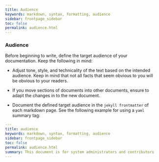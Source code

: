 ```yaml
---
title: Audience
keywords: markdown, syntax, formatting, audience
sidebar: frontpage_sidebar
toc: false
permalink: audience.html
---
```


### Audience

Before beginning to write, define the target audience of your documentation. Keep the following in mind:

- Adjust tone, style, and technicality of the text based on the intended audience. Keep in mind that not all facts that seem obvious to you will be obvious to your readers.

- If you move sections of documents into other documents, ensure to adapt the changes in to the new document.

- Document the defined target audience in the `jekyll frontmatter` of each markdown page. See the following example for using a `yaml` summary tag:

```yml
---
title: audience
keywords: markdown, syntax, formatting, audience
sidebar: frontpage_sidebar
toc: false
permalink: audience.html
summary: This document is for system administrators and contributors
---
````